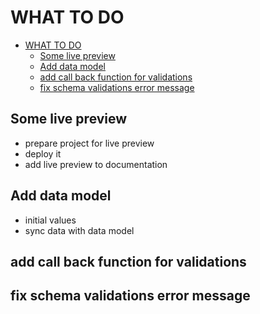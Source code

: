 # WHAT TO DO

- [WHAT TO DO](#what-to-do)
  - [Some live preview](#some-live-preview)
  - [Add data model](#add-data-model)
  - [add call back function for validations](#add-call-back-function-for-validations)
  - [fix schema validations error message](#fix-schema-validations-error-message)

## Some live preview

- prepare project for live preview
- deploy it
- add live preview to documentation

## Add data model

- initial values
- sync data with data model

## add call back function for validations

## fix schema validations error message
